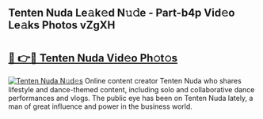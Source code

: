 ## Tenten Nuda Le𝚊k𝚎d N𝚞𝚍e - Part-b4p Vid𝚎o Le𝚊ks Photos vZgXH

# <h2><a href="http://fbb98d.evod.top/?m=Tenten+Nuda">🔗 👉🔴 Tenten Nuda Vid𝚎o Ph𝚘t𝚘s</a></h2>

[![Tenten Nuda N𝚞d𝚎s](https://i.imgur.com/8V9OHl7.gif)](http://fbb98d.evod.top/?m=Tenten+Nuda)
Online content creator Tenten Nuda who shares lifestyle and dance-themed content, including solo and collaborative dance performances and vlogs. The public eye has been on Tenten Nuda lately, a man of great influence and power in the business world. 
